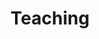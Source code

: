 ---
layout: page
title: Teaching
image: assets/images/classroom.jpg
description: 'Courses and Philosophy'
nav-menu: true
---